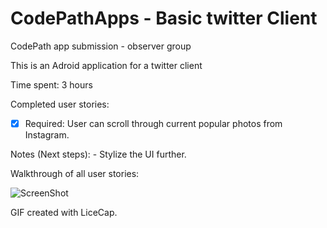 # CodePathApps - Basic twitter Client
CodePath app submission - observer group

This is an Adroid application for a twitter client

Time spent: 3 hours

Completed user stories:
* [x] Required: User can scroll through current popular photos from Instagram. 

Notes (Next steps):
    - Stylize the UI further.

Walkthrough of all user stories:

![ScreenShot]()

GIF created with LiceCap.
